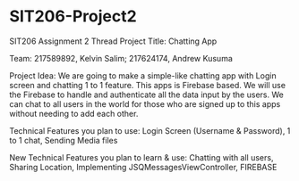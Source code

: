 # SIT206-Project2
SIT206 Assignment 2
Thread Project Title: Chatting App

Team: 217589892, Kelvin Salim; 217624174, Andrew Kusuma

Project Idea: We are going to make a simple-like chatting app with Login screen and chatting 1 to 1 feature. 
This apps is Firebase based. We will use the Firebase to handle and authenticate all the data input by the users. 
We can chat to all users in the world for those who are signed up to this apps without needing to add each other.

Technical Features you plan to use: Login Screen (Username & Password), 1 to 1 chat, Sending Media files

New Technical Features you plan to learn & use: Chatting with all users, Sharing Location, Implementing JSQMessagesViewController, FIREBASE
